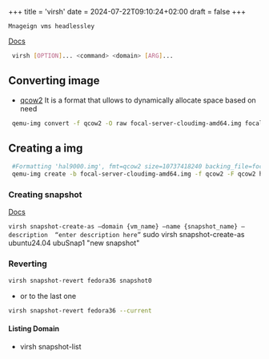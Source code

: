 +++
title = 'virsh'
date = 2024-07-22T09:10:24+02:00
draft = false
+++

    Mnageign vms headlessley 

[Docs](https://kifarunix.com/start-and-stop-kvm-virtual-machines-from-command-line/)

```bash
 virsh [OPTION]... <command> <domain> [ARG]...
```

## Converting image
- [qcow2](https://www.qemu.org/docs/master/system/images.html) 
    It is  a format that ullows to dynamically allocate space based on need

```bash 
 qemu-img convert -f qcow2 -O raw focal-server-cloudimg-amd64.img focal-server-cloudimg-amd64.raw

```

## Creating a img 

```bash
 #Formatting 'hal9000.img', fmt=qcow2 size=10737418240 backing_file=focal-server-cloudimg-amd64.img backing_fmt=qcow2 cluster_size=65536 lazy_refcounts=off refcount_bits=16
 qemu-img create -b focal-server-cloudimg-amd64.img -f qcow2 -F qcow2 hal9000.img 10G
```
    
### Creating snapshot 
[Docs](https://www.linuxtechi.com/create-revert-delete-kvm-virtual-machine-snapshot-virsh-command/)

 `virsh snapshot-create-as –domain {vm_name} –name {snapshot_name} –description  “enter description here”`
    sudo virsh snapshot-create-as ubuntu24.04 ubuSnap1 "new snapshot"


### Reverting 

```bash
virsh snapshot-revert fedora36 snapshot0

```
- or to the last one
```bash
virsh snapshot-revert fedora36 --current
```

#### Listing Domain 
-  virsh snapshot-list <name of the vm>




